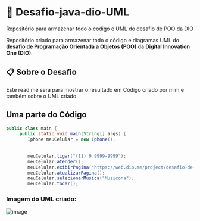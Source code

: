 # 📌 Desafio-java-dio-UML 
Repositório para armazenar todo o codigo e UML do desafio de POO da DIO

Repositório criado para armazenar todo o código e diagramas UML do **desafio de Programação Orientada a Objetos (POO)** da **Digital Innovation One (DIO)**.  

## 📋 Sobre o Desafio  
Este read me será para mostrar o resultado em Código criado por mim e também sobre o UML criado


## Uma parte do Código 

```java
public class main {
	 public static void main(String[] args) {
		Iphone meuCelular = new Iphone();
		
		
		meuCelular.ligar("(11) 9 9999-9999");
		meuCelular.atender();
		meuCelular.exibirPagina("https://web.dio.me/project/desafio-de-projeto-1/learning/6d16483b-8e3c-4275-9e1d-9ecea46a839c?back=/track/bradesco-java-cloud-native&tab=undefined&moduleId=undefined");
		meuCelular.atualizarPagina();
		meuCelular.selecionarMusica("Musicona");
		meuCelular.tocar();
```

### Imagem do UML criado:

![image](https://github.com/user-attachments/assets/50b5c560-b8e1-4416-aeef-af5d53c79203)
